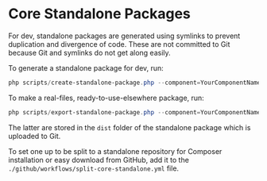 # Core Standalone Packages

For dev, standalone packages are generated using symlinks to prevent duplication and divergence of code. These are not committed to Git because Git and symlinks do not get along easily.

To generate a standalone package for dev, run:

```powershell
php scripts/create-standalone-package.php --component=YourComponentName
```

To make a real-files, ready-to-use-elsewhere package, run:

```powershell
php scripts/export-standalone-package.php --component=YourComponentName
```

The latter are stored in the `dist` folder of the standalone package which is uploaded to Git.

To set one up to be split to a standalone repository for Composer installation or easy download from GitHub, add it to the `./github/workflows/split-core-standalone.yml` file.
